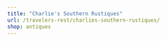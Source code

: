 ```yaml
---
title: "Charlie's Southern Rustiques"
url: /travelers-rest/charlies-southern-rustiques/
shop: antiques
---
```


